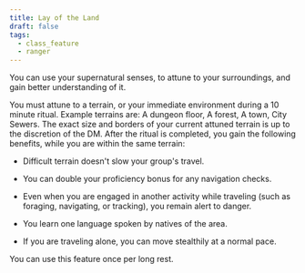 ```yaml
---
title: Lay of the Land
draft: false
tags:
  - class_feature
  - ranger
---
```

You can use your supernatural senses, to attune to your surroundings, and gain better understanding of it.

You must attune to a terrain, or your immediate environment during a 10 minute ritual. Example terrains are: A dungeon floor, A forest, A town, City Sewers. The exact size and borders of your current attuned terrain is up to the discretion of the DM. After the ritual is completed, you gain the following benefits, while you are within the same terrain:

- Difficult terrain doesn't slow your group's travel.

- You can double your proficiency bonus for any navigation checks.

- Even when you are engaged in another activity while traveling (such as foraging, navigating, or tracking), you remain alert to danger.

- You learn one language spoken by natives of the area.

- If you are traveling alone, you can move stealthily at a normal pace.

You can use this feature once per long rest.